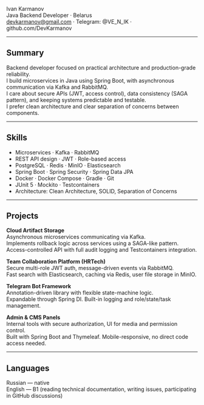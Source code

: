 Ivan Karmanov  
Java Backend Developer · Belarus  
devkarmanov@gmail.com · Telegram: @VE_N_IK · github.com/DevKarmanov

---

## Summary

Backend developer focused on practical architecture and production-grade reliability.  
I build microservices in Java using Spring Boot, with asynchronous communication via Kafka and RabbitMQ.  
I care about secure APIs (JWT, access control), data consistency (SAGA pattern), and keeping systems predictable and testable.  
I prefer clean architecture and clear separation of concerns between components.

---

## Skills

- Microservices · Kafka · RabbitMQ  
- REST API design · JWT · Role-based access  
- PostgreSQL · Redis · MinIO · Elasticsearch  
- Spring Boot · Spring Security · Spring Data JPA  
- Docker · Docker Compose · Gradle · Git  
- JUnit 5 · Mockito · Testcontainers  
- Architecture: Clean Architecture, SOLID, Separation of Concerns

---

## Projects

**Cloud Artifact Storage**  
Asynchronous microservices communicating via Kafka.  
Implements rollback logic across services using a SAGA-like pattern.  
Access-controlled API with full audit logging and Testcontainers integration.

**Team Collaboration Platform (HRTech)**  
Secure multi-role JWT auth, message-driven events via RabbitMQ.  
Fast search with Elasticsearch, caching via Redis, user file storage in MinIO.

**Telegram Bot Framework**  
Annotation-driven library with flexible state-machine logic.  
Expandable through Spring DI. Built-in logging and role/state/task management.

**Admin & CMS Panels**  
Internal tools with secure authorization, UI for media and permission control.  
Built with Spring Boot and Thymeleaf. Mobile-responsive, no direct code access needed.

---

## Languages

Russian — native  
English — B1 (reading technical documentation, writing issues, participating in GitHub discussions)
